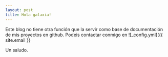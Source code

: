 ```yaml
---
layout: post
title: Hola galaxia!
---
```

Este blog no tiene otra función que la servir como base de documentación de mis proyectos en github.
Podeis contactar conmigo en ![_config.yml]({{ site.email }}

Un saludo.

